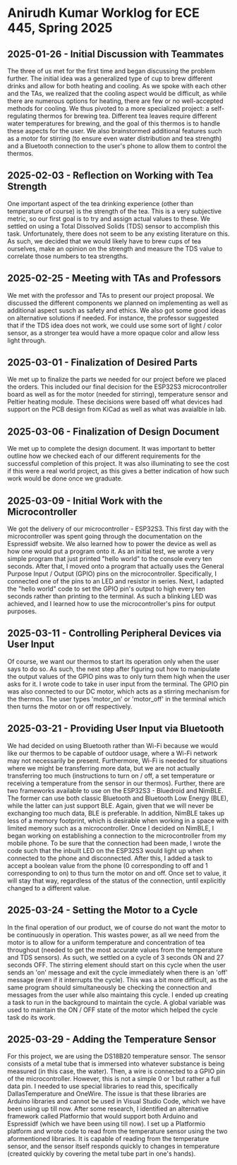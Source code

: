 # Anirudh Kumar Worklog for ECE 445, Spring 2025

## 2025-01-26 - Initial Discussion with Teammates

The three of us met for the first time and began discussing the problem further. The initial idea was a generalized type of cup to brew different drinks and allow for both heating and cooling. As we spoke with each other and the TAs, we realized that the cooling aspect would be difficult, as while there are numerous options for heating, there are few or no well-accepted methods for cooling. We thus pivoted to a more specialized project: a self-regulating thermos for brewing tea. Different tea leaves require different water temperatures for brewing, and the goal of this thermos is to handle these aspects for the user. We also brainstormed additional features such as a motor for stirring (to ensure even water distribution and tea strength) and a Bluetooth connection to the user's phone to allow them to control the thermos.

## 2025-02-03 - Reflection on Working with Tea Strength

One important aspect of the tea drinking experience (other than temperature of course) is the strength of the tea. This is a very subjective metric, so our first goal is to try and assign actual values to these. We settled on using a Total Dissolved Solids (TDS) sensor to accomplish this task. Unfortunately, there does not seem to be any existing literature on this. As such, we decided that we would likely have to brew cups of tea ourselves, make an opinion on the strength and measure the TDS value to correlate those numbers to tea strengths.

## 2025-02-25 - Meeting with TAs and Professors

We met with the professor and TAs to present our project proposal. We discussed the different components we planned on implementing as well as additional aspect susch as safety and ethics. We also got some good ideas on alternative solutions if needed. For instance, the professor suggested that if the TDS idea does not work, we could use some sort of light / color sensor, as a stronger tea would have a more opaque color and allow less light through.

## 2025-03-01 - Finalization of Desired Parts

We met up to finalize the parts we needed for our project before we placed the orders. This included our final decision for the ESP32S3 microcontroller board as well as for the motor (needed for stirring), temperature sensor and Peltier heating module. These decisions were based off what devices had support on the PCB design from KiCad as well as what was avaialble in lab.

## 2025-03-06 - Finalization of Design Document

We met up to complete the design document. It was important to better outline how we checked each of our different requirements for the successful completion of this project. It was also illuminating to see the cost if this were a real world project, as this gives a better indication of how such work would be done once we graduate.

## 2025-03-09 - Initial Work with the Microcontroller

We got the delivery of our microcontroller - ESP32S3. This first day with the microcontroller was spent going through the documentation on the Espressidf website. We also learned how to power the device as well as how one would put a program onto it. As an initial test, we wrote a very simple program that just printed "hello world" to the console every ten seconds. After that, I moved onto a program that actually uses the General Purpose Input / Output (GPIO) pins on the microcontroller. Specifically, I connected one of the pins to an LED and resistor in series. Next, I adapted the "hello world" code to set the GPIO pin's output to high every ten seconds rather than printing to the terminal. As such a blinking LED was achieved, and I learned how to use the microcontroller's pins for output purposes.

## 2025-03-11 - Controlling Peripheral Devices via User Input

Of course, we want our thermos to start its operation only when the user says to do so. As such, the next step after figuring out how to manipulate the output values of the GPIO pins was to only turn them high when the user asks for it. I wrote code to take in user input from the terminal. The GPIO pin was also connected to our DC motor, which acts as a stirring mechanism for the thermos. The user types 'motor_on' or 'motor_off' in the terminal which then turns the motor on or off respectively.

## 2025-03-21 - Providing User Input via Bluetooth

We had decided on using Bluetooth rather than Wi-Fi because we would like our thermos to be capable of outdoor usage, where a Wi-Fi network may not necessarily be present. Furthermore, Wi-Fi is needed for situations where we might be transferring more data, but we are not actually transferring too much (instructions to turn on / off, a set temperature or receiving a temperature from the sensor in our thermos). Further, there are two frameworks available to use on the ESP32S3 - Bluedroid and NimBLE. The former can use both classic Bluetooth and Bluetooth Low Energy (BLE), while the latter can just support BLE. Again, given that we will never be exchanging too much data, BLE is preferable. In addition, NimBLE takes up less of a memory footprint, which is desirable when working in a space with limited memory such as a microcontroller. Once I decided on NimBLE, I began working on establishing a connection to the microcontroller from my mobile phone. To be sure that the connection had been made, I wrote the code such that the inbuilt LED on the ESP32S3 would light up when connected to the phone and disconnected. After this, I added a task to accept a boolean value from the phone (0 corresponding to off and 1 corresponding to on) to thus turn the motor on and off. Once set to value, it will stay that way, regardless of the status of the connection, until explicitly changed to a different value.

## 2025-03-24 - Setting the Motor to a Cycle

In the final operation of our product, we of course do not want the motor to be continuously in operation. This wastes power, as all we need from the motor is to allow for a uniform temperature and concentration of tea throughout (needed to get the most accurate values from the temperature and TDS sensors). As such, we settled on a cycle of 3 seconds ON and 27 seconds OFF. The stirring element should start on this cycle when the user sends an 'on' message and exit the cycle immediately when there is an 'off' message (even if it interrupts the cycle). This was a bit more difficult, as the same program should simultaneously be checking the connection and messages from the user while also maintaing this cycle. I ended up creating a task to run in the background to maintain the cycle. A global variable was used to maintain the ON / OFF state of the motor which helped the cycle task do its work.

## 2025-03-29 - Adding the Temperature Sensor

For this project, we are using the DS18B20 temperature sensor. The sensor consists of a metal tube that is immersed into whatever substance is being measured (in this case, the water). Then, a wire is connected to a GPIO pin of the microcontroller. However, this is not a simple 0 or 1 but rather a full data pin. I needed to use special libraries to read this, specifically DallasTemperature and OneWire. The issue is that these libraries are Arduino libraries and cannot be used in Visual Studio Code, which we have been using up till now. After some research, I identified an alternative framework called Platformio that would support both Arduino and Espressidf (which we have been using till now). I set up a Platformio platform and wrote code to read from the temperature sensor using the two aformentioned libraries. It is capable of reading from the temperature sensor, and the sensor itself responds quickly to changes in temperature (created quickly by covering the metal tube part in one's hands).